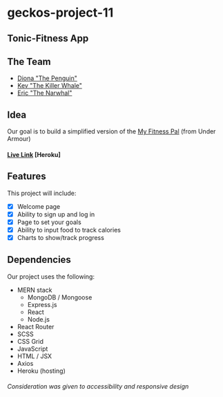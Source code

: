 # geckos-project-11
## Tonic-Fitness App

## The Team
* [Diona "The Penguin"](https://github.com/dionadk)
* [Kev "The Killer Whale"](https://github.com/kfarfan)
* [Eric "The Narwhal"](https://github.com/ZumDeWald)

## Idea

Our goal is to build a simplified version of the [My Fitness Pal](https://www.myfitnesspal.com/) (from Under Armour)

#### [Live Link](https://chingu-tonic-fitness.herokuapp.com/) [Heroku]

## Features
This project will include:
- [x] Welcome page
- [x] Ability to sign up and log in
- [x] Page to set your goals
- [x] Ability to input food to track calories
- [x] Charts to show/track progress

## Dependencies
Our project uses the following:
* MERN stack
  * MongoDB / Mongoose
  * Express.js
  * React
  * Node.js
* React Router
* SCSS
* CSS Grid
* JavaScript
* HTML / JSX
* Axios
* Heroku (hosting)

###### Consideration was given to accessibility and responsive design
